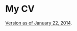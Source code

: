 My CV
==

[Version as of January 22, 2014](https://github.com/kavu/cv/releases/download/22012014/cv.pdf).
